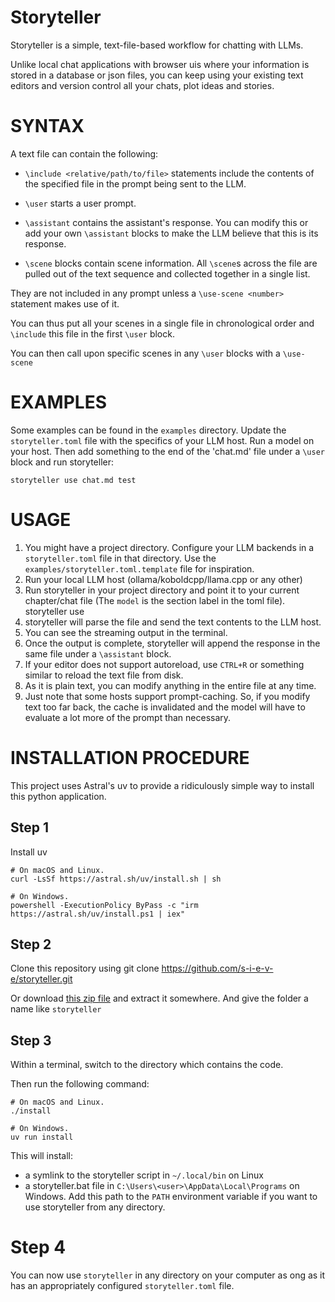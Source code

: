 # Storyteller

Storyteller is a simple, text-file-based workflow for chatting with LLMs.

Unlike local chat applications with browser uis where your information is stored in a database or json files, you can keep using your existing text editors and version control all your chats, plot ideas and stories.

# SYNTAX

A text file can contain the following:

- `\include <relative/path/to/file>` statements include the contents of the specified file in the prompt being sent to the LLM.

- `\user` starts a user prompt.

- `\assistant` contains the assistant's response. You can modify this or add your own `\assistant` blocks to make the LLM believe that this is its response.

- `\scene` blocks contain scene information. All `\scene`s across the file are pulled out of the text sequence and collected together in a single list.

 They are not included in any prompt unless a `\use-scene <number>` statement makes use of it.

 You can thus put all your scenes in a single file in chronological order and `\include` this file in the first `\user` block.

 You can then call upon specific scenes in any `\user` blocks with a `\use-scene`

# EXAMPLES

Some examples can be found in the `examples` directory. Update the `storyteller.toml` file with the specifics of your LLM host. Run a model on your host. Then add something to the end of the 'chat.md' file under a `\user` block and run storyteller:

    storyteller use chat.md test

# USAGE

1. You might have a project directory. Configure your LLM backends in a `storyteller.toml` file in that directory. Use the `examples/storyteller.toml.template` file for inspiration.
2. Run your local LLM host (ollama/koboldcpp/llama.cpp or any other)
3. Run storyteller in your project directory and point it to your current chapter/chat file (The `model` is the section label in the toml file).
    storyteller use <file> <model>
4. storyteller will parse the file and send the text contents to the LLM host.
5. You can see the streaming output in the terminal.
6. Once the output is complete, storyteller will append the response in the same file under a `\assistant` block.
7. If your editor does not support autoreload, use `CTRL+R` or something similar to reload the text file from disk.
8. As it is plain text, you can modify anything in the entire file at any time.
9. Just note that some hosts support prompt-caching. So, if you modify text too far back, the cache is invalidated and the model will have to evaluate a lot more of the prompt than necessary.

# INSTALLATION PROCEDURE

This project uses Astral's uv to provide a ridiculously simple way to install this python application.

## Step 1
Install uv

    # On macOS and Linux.
    curl -LsSf https://astral.sh/uv/install.sh | sh

    # On Windows.
    powershell -ExecutionPolicy ByPass -c "irm https://astral.sh/uv/install.ps1 | iex"

## Step 2
Clone this repository using
    git clone https://github.com/s-i-e-v-e/storyteller.git

Or download [this zip file](https://github.com/s-i-e-v-e/storyteller/archive/refs/heads/main.zip) and extract it somewhere. And give the folder a name like `storyteller`

## Step 3
Within a terminal, switch to the directory which contains the code.

Then run the following command:

    # On macOS and Linux.
    ./install

    # On Windows.
    uv run install

This will install:

- a symlink to the storyteller script in `~/.local/bin` on Linux
- a storyteller.bat file in `C:\Users\<user>\AppData\Local\Programs` on Windows. Add this path to the `PATH` environment variable if you want to use storyteller from any directory.

# Step 4

You can now use `storyteller` in any directory on your computer as ong as it has an appropriately configured `storyteller.toml` file.
